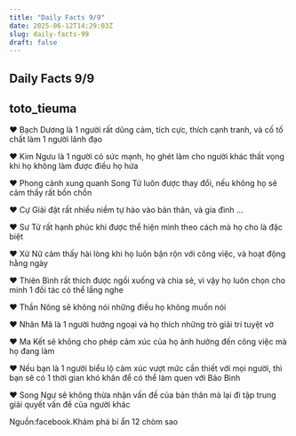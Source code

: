 ```yaml
---
title: "Daily Facts 9/9"
date: 2025-06-12T14:29:03Z
slug: daily-facts-99
draft: false
---
```


## Daily Facts 9/9

## toto_tieuma

♥ Bạch Dương là 1 người rất dũng cảm, tích cực, thích cạnh tranh, và cố tố chất làm 1 người lãnh đạo
 
♥ Kim Ngưu là 1 người có sức mạnh, họ ghét làm cho người khác thất vọng khi họ không làm được điều họ hứa
 
♥ Phong cảnh xung quanh Song Tử luôn được thay đổi, nếu không họ sẽ cảm thấy rất bồn chồn
 
♥ Cự Giải đặt rất nhiều niềm tự hào vào bản thân, và gia đình
...
 
♥ Sư Tử rất hạnh phúc khi được thể hiện mình theo cách mà họ cho là đặc biệt
 
♥ Xử Nữ cảm thấy hài lòng khi họ luôn bận rộn với công việc, và hoạt động hằng ngày
 
♥ Thiên Bình rất thích được ngồi xuống và chia sẻ, vì vậy họ luôn chọn cho minh 1 đối tác có thể lắng nghe
 
♥ Thần Nông sẽ không nói những điều họ không muốn nói
 
♥ Nhân Mã là 1 người hướng ngoại và họ thích những trò giải trí tuyệt vờ
 
♥ Ma Kết sẽ không cho phép cảm xúc của họ ảnh hưởng đến công việc mà họ đang làm
 
♥ Nếu bạn là 1 người biểu lộ cảm xúc vượt mức cần thiết với mọi người, thì bạn sẽ có 1 thời gian khó khăn để có thể làm quen với Bảo Bình
 
♥ Song Ngư sẽ không thừa nhận vấn đề của bản thân mà lại đi tập trung giải quyết vấn đề của người khác
 
 
Nguồn:facebook.Khám phá bí ẩn 12 chòm sao